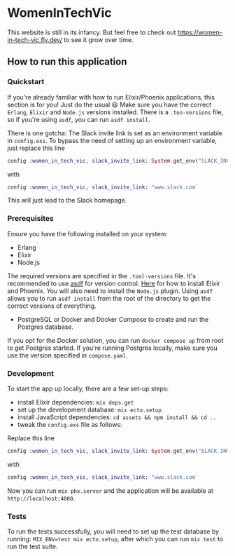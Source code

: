 # WomenInTechVic

This website is still in its infancy.
But feel free to check out https://women-in-tech-vic.fly.dev/ to see it grow over time.


## How to run this application 

### Quickstart

If you're already familiar with how to run Elixir/Phoenix applications, this section is for you!
Just do the usual 😃 
Make sure you have the correct `Erlang`, `Elixir` and `Node.js` versions installed. There is a `.too-versions` file, so if you're using `asdf`, you can run `asdf install`.

There is one gotcha:
The Slack invite link is set as an environment variable in `config.exs`. 
To bypass the need of setting up an environment variable, just replace this line

```Elixir
config :women_in_tech_vic, slack_invite_link: System.get_env("SLACK_INVITE_LINK")
```

with 
```Elixir
config :women_in_tech_vic, slack_invite_link: "www.slack.com`
```
This will just lead to the Slack homepage.

### Prerequisites

Ensure you have the following installed on your system: 

- Erlang
- Elixir 
- Node.js 

The required versions are specified in the `.tool-versions` file. It's recommended to use [asdf](https://asdf-vm.com/) for
version control. [Here](https://www.gigalixir.com/blog/a-beginners-guide-to-installing-elixir-with-asdf/) for how to install Elixir and Phoenix.
You will also need to install the `Node.js` plugin.
Using `asdf` allows you to run `asdf install` from the root of the directory to get the correct versions of everything.


- PostgreSQL or Docker and Docker Compose to create and run the Postgres database.

If you opt for the Docker solution, you can run `docker compose up` from root to get Postgres started. If you're running Postgres locally, make sure you use the version specified in `compose.yaml`.

### Development

To start the app up locally, there are a few set-up steps:

- install Elixir dependencies: `mix deps.get`
- set up the development database: `mix ecto.setup`
- install JavaScript dependencies: `cd assets && npm install && cd ..`
- tweak the `config.exs` file as follows:

Replace this line


```Elixir
config :women_in_tech_vic, slack_invite_link: System.get_env("SLACK_INVITE_LINK")
```

with 
```Elixir
config :women_in_tech_vic, slack_invite_link: "www.slack.com`
```

Now you can run `mix phx.server` and the application will be available at `http://localhost:4000`.


### Tests

To run the tests successfully, you will need to set up the test database by running:
`MIX_ENV=test mix ecto.setup`, after which you can run `mix test` to run the test suite.

